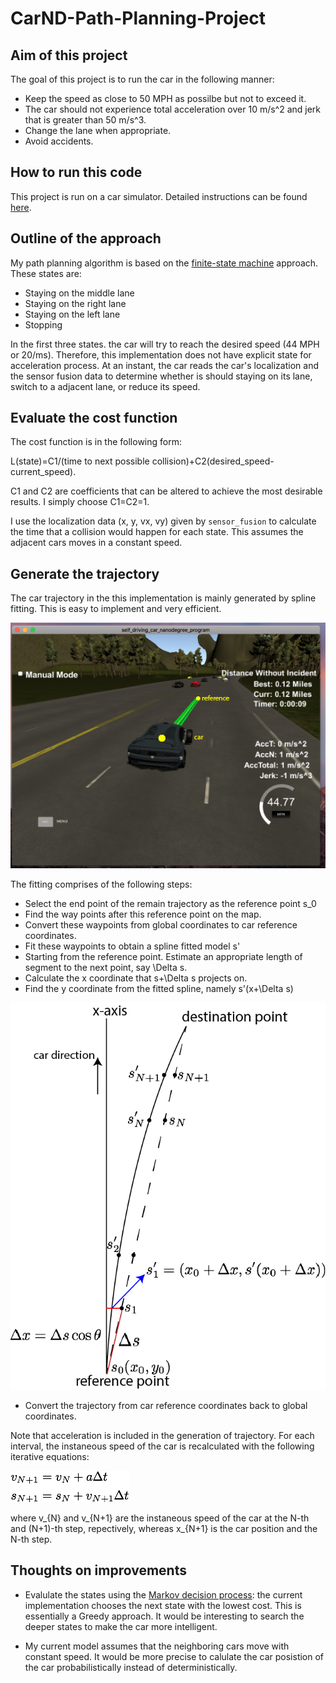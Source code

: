 # CarND-Path-Planning-Project



## Aim of this project

The goal of this project is to run the car in the following manner:
- Keep the speed as close to 50 MPH as possilbe but not to exceed it.
- The car should not experience total acceleration over 10 m/s^2 and jerk that is greater than 50 m/s^3.
- Change the lane when appropriate.
- Avoid accidents.

## How to run this code

This project is run on a car simulator. Detailed instructions can be found [here](./installandrun.md).


## Outline of the approach

My path planning algorithm is based on the [finite-state machine](https://en.wikipedia.org/wiki/Finite-state_machine) approach. These states are:

- Staying on the middle lane
- Staying on the right lane
- Staying on the left lane
- Stopping

In the first three states. the car will try to reach the desired speed (44 MPH or 20/ms). Therefore, this implementation does not have explicit state for acceleration process.
At an instant, the car reads the car's localization and the sensor fusion data to determine whether is should staying on its lane, switch to a adjacent lane, or reduce its speed.


## Evaluate the cost function

The cost function is in the following form:

L(state)=C1/(time to next possible collision)+C2(desired_speed-current_speed).

C1 and C2 are coefficients that can be altered to achieve the most desirable results. I simply choose C1=C2=1.

I use the localization data (x, y, vx, vy) given by ```sensor_fusion``` to calculate the time that a collision would happen for each state.
This assumes the adjacent cars moves in a constant speed.


## Generate the trajectory

The car trajectory in the this implementation is mainly generated by spline fitting. This is easy to implement and very efficient.

![car_traj](./figures/car_traj.png)


The fitting comprises of the following steps:

- Select the end point of the remain trajectory as the reference point s_0
- Find the way points after this reference point on the map.
- Convert these waypoints from global coordinates to car reference coordinates.
- Fit these waypoints to obtain a spline fitted model s'
- Starting from the reference point. Estimate an appropriate length of segment to the next point, say \Delta s.
- Calculate the x coordinate that s+\Delta s projects on.
- Find the y coordinate from the fitted spline, namely s'(x+\Delta s)

![traj_spline](./figures/spline_trajectory_generation.png)

- Convert the trajectory from car reference coordinates back to global coordinates.

Note that acceleration is included in the generation of trajectory.
For each interval, the instaneous speed of the car is recalculated with the following iterative equations:

![iterative equation](./figures/eqn_set1.png)

where v_{N} and v_{N+1} are the instaneous speed of the car at the N-th and (N+1)-th step, repectively, whereas x_{N+1} is the car position and the N-th step.


## Thoughts on improvements

- Evalulate the states using the [Markov decision process](https://en.wikipedia.org/wiki/Markov_decision_process): the current implementation chooses the next state with the lowest cost. This is essentially a Greedy approach. It would be interesting to search the deeper states to make the car more intelligent.

- My current model assumes that the neighboring cars move with constant speed. It would be more precise to calulate the car posistion of the car probabilistically instead of deterministically.








